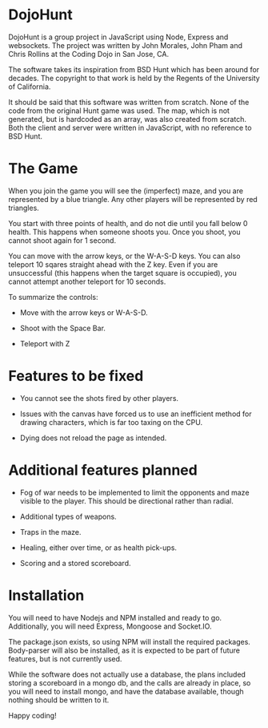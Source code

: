 # DojoHunt
DojoHunt is a group project in JavaScript using Node, Express and websockets. The project was written by John Morales, John Pham and Chris Rollins at the Coding Dojo in San Jose, CA. 

The software takes its inspiration from BSD Hunt which has been around for decades. The copyright to that work is held by the Regents of the University of California. 

It should be said that this software was written from scratch. None of the code from the original Hunt game was used. The map, which is not generated, but is hardcoded as an array, was also created from scratch. Both the client and server were written in JavaScript, with no reference to BSD Hunt.

# The Game
When you join the game you will see the (imperfect) maze, and you are represented by a blue triangle. Any other players will be represented by red triangles. 

You start with three points of health, and do not die until you fall below 0 health. This happens when someone shoots you. Once you shoot, you cannot shoot again for 1 second. 

You can move with the arrow keys, or the W-A-S-D keys. You can also teleport 10 sqares straight ahead with the Z key. Even if you are unsuccessful (this happens when the target square is occupied), you cannot attempt another teleport for 10 seconds. 

To summarize the controls: 
- Move with the arrow keys or W-A-S-D.

- Shoot with the Space Bar.

- Teleport with Z

# Features to be fixed
- You cannot see the shots fired by other players.

- Issues with the canvas have forced us to use an inefficient method for drawing characters, which is far too taxing on the CPU. 

- Dying does not reload the page as intended. 

# Additional features planned
- Fog of war needs to be implemented to limit the opponents and maze visible to the player. This should be directional rather than radial. 

- Additional types of weapons. 

- Traps in the maze.

- Healing, either over time, or as health pick-ups. 

- Scoring and a stored scoreboard.

# Installation
You will need to have Nodejs and NPM installed and ready to go. Additionally, you will need Express, Mongoose and Socket.IO. 

The package.json exists, so using NPM will install the required packages. Body-parser will also be installed, as it is expected to be part of future features, but is not currently used. 

While the software does not actually use a database, the plans included storing a scoreboard in a mongo db, and the calls are already in place, so you will need to install mongo, and have the database available, though nothing should be written to it.

Happy coding!
